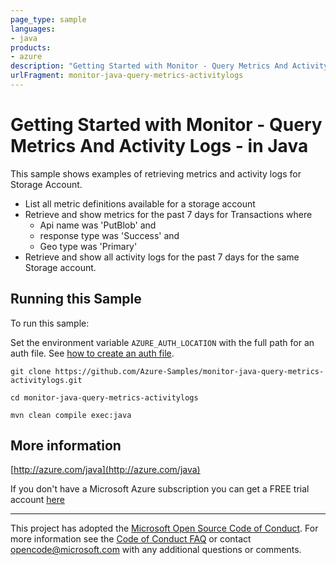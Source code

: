 ```yaml
---
page_type: sample
languages:
- java
products:
- azure
description: "Getting Started with Monitor - Query Metrics And Activity Logs - in Java"
urlFragment: monitor-java-query-metrics-activitylogs
---
```


# Getting Started with Monitor - Query Metrics And Activity Logs - in Java #


  This sample shows examples of retrieving metrics and activity logs for Storage Account.
   - List all metric definitions available for a storage account
   - Retrieve and show metrics for the past 7 days for Transactions where
     - Api name was 'PutBlob' and
     - response type was 'Success' and
     - Geo type was 'Primary'
   -  Retrieve and show all activity logs for the past 7 days for the same Storage account.
 

## Running this Sample ##

To run this sample:

Set the environment variable `AZURE_AUTH_LOCATION` with the full path for an auth file. See [how to create an auth file](https://github.com/Azure/azure-libraries-for-java/blob/master/AUTH.md).

    git clone https://github.com/Azure-Samples/monitor-java-query-metrics-activitylogs.git

    cd monitor-java-query-metrics-activitylogs

    mvn clean compile exec:java

## More information ##

[http://azure.com/java](http://azure.com/java)

If you don't have a Microsoft Azure subscription you can get a FREE trial account [here](http://go.microsoft.com/fwlink/?LinkId=330212)

---

This project has adopted the [Microsoft Open Source Code of Conduct](https://opensource.microsoft.com/codeofconduct/). For more information see the [Code of Conduct FAQ](https://opensource.microsoft.com/codeofconduct/faq/) or contact [opencode@microsoft.com](mailto:opencode@microsoft.com) with any additional questions or comments.

